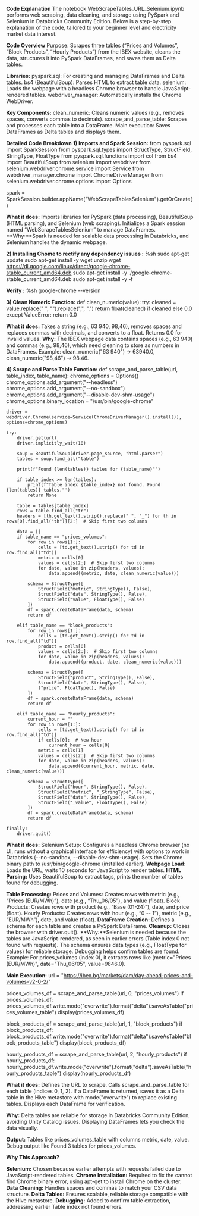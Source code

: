 **Code Explanation**
The notebook WebScrapeTables_URL_Selenium.ipynb performs web scraping, data cleaning, and storage using PySpark and Selenium in Databricks Community Edition. Below is a step-by-step explanation of the code, tailored to your beginner level and electricity market data interest.

**Code Overview**
Purpose: Scrapes three tables (“Prices and Volumes”, “Block Products”, “Hourly Products”) from the IBEX website, cleans the data, structures it into PySpark DataFrames, and saves them as Delta tables.

**Libraries:**
pyspark.sql: For creating and managing DataFrames and Delta tables.
bs4 (BeautifulSoup): Parses HTML to extract table data.
selenium: Loads the webpage with a headless Chrome browser to handle JavaScript-rendered tables.
webdriver_manager: Automatically installs the Chrome WebDriver.

**Key Components:**
clean_numeric: Cleans numeric values (e.g., removes spaces, converts commas to decimals).
scrape_and_parse_table: Scrapes and processes each table into a DataFrame.
Main execution: Saves DataFrames as Delta tables and displays them.

**Detailed Code Breakdown**
**1) Imports and Spark Session:**
from pyspark.sql import SparkSession
from pyspark.sql.types import StructType, StructField, StringType, FloatType
from pyspark.sql.functions import col
from bs4 import BeautifulSoup
from selenium import webdriver
from selenium.webdriver.chrome.service import Service
from webdriver_manager.chrome import ChromeDriverManager
from selenium.webdriver.chrome.options import Options

spark = SparkSession.builder.appName("WebScrapeTablesSelenium").getOrCreate()

**What it does:** Imports libraries for PySpark (data processing), BeautifulSoup (HTML parsing), and Selenium (web scraping). Initializes a Spark session named “WebScrapeTablesSelenium” to manage DataFrames.
**Why:**Spark is needed for scalable data processing in Databricks, and Selenium handles the dynamic webpage.

**2) Installing Chome to rectify any dependency issues :**
%sh
sudo apt-get update
sudo apt-get install -y wget unzip
wget https://dl.google.com/linux/direct/google-chrome-stable_current_amd64.deb
sudo apt-get install -y ./google-chrome-stable_current_amd64.deb
sudo apt-get install -y -f

**Verify :**
%sh
google-chrome --version

**3) Clean Numeric Function:**
def clean_numeric(value):
    try:
        cleaned = value.replace(" ", "").replace(",", ".")
        return float(cleaned) if cleaned else 0.0
    except ValueError:
        return 0.0

**What it does:** Takes a string (e.g., 63 940, 98,46), removes spaces and replaces commas with decimals, and converts to a float. Returns 0.0 for invalid values.
**Why:** The IBEX webpage data contains spaces (e.g., 63 940) and commas (e.g., 98,46), which need cleaning to store as numbers in DataFrames.
Example: clean_numeric("63 940") → 63940.0, clean_numeric("98,46") → 98.46.

**4) Scrape and Parse Table Function:**
def scrape_and_parse_table(url, table_index, table_name):
    chrome_options = Options()
    chrome_options.add_argument("--headless")
    chrome_options.add_argument("--no-sandbox")
    chrome_options.add_argument("--disable-dev-shm-usage")
    chrome_options.binary_location = "/usr/bin/google-chrome"
    
    driver = webdriver.Chrome(service=Service(ChromeDriverManager().install()), options=chrome_options)
    
    try:
        driver.get(url)
        driver.implicitly_wait(10)
        
        soup = BeautifulSoup(driver.page_source, "html.parser")
        tables = soup.find_all("table")
        
        print(f"Found {len(tables)} tables for {table_name}"")
        
        if table_index >= len(tables):
            print(f"Table index {table_index} not found. Found {len(tables)} tables."')
            return None
        
        table = tables[table_index]
        rows = table.find_all("tr")
        headers = [th.get_text().strip().replace(" ", "_") for th in rows[0].find_all("th")][2:]  # Skip first two columns
        
        data = []
        if table_name == "prices_volumes":
            for row in rows[1:]:
                cells = [td.get_text().strip() for td in row.find_all("td")]
                metric = cells[0]
                values = cells[2:]  # Skip first two columns
                for date, value in zip(headers, values):
                    data.append((metric, date, clean_numeric(value)))
            
            schema = StructType([
                StructField("metric", StringType(), False),
                StructField("date", StringType(), False),
                StructField("value", FloatType(), False)
            ])
            df = spark.createDataFrame(data, schema)
            return df
        
        elif table_name == "block_products":
            for row in rows[1:]:
                cells = [td.get_text().strip() for td in row.find_all("td")]
                product = cells[0]
                values = cells[2:]:  # Skip first two columns
                for date, value in zip(headers, values):
                    data.append((product, date, clean_numeric(value)))
            
            schema = StructType([
                StructField("product", StringType(), False),
                StructField("date", StringType(), False),
                ("price", FloatType(), False)
            ])
            df = spark.createDataFrame(data, schema)
            return df
        
        elif table_name == "hourly_products":
            current_hour = ""
            for row in rows[1:]:
                cells = [td.get_text().strip() for td in row.find_all("td")]
                if cells[0]:  # New hour
                    current_hour = cells[0]
                metric = cells[1]
                values = cells[2:]  # Skip first two columns
                for date, value in zip(headers, values):
                    data.append((current_hour, metric, date, clean_numeric(value)))
            
            schema = StructType([
                StructField("hour", StringType(), False),
                StructField("metric", "_StringType", False),
                StructField("date", StringType(), False),
                StructField("_value", FloatType(), False)
            ])
            df = spark.createDataFrame(data, schema)
            return df
    
    finally:
        driver.quit()

**What it does:**
Selenium Setup: Configures a headless Chrome browser (no UI, runs without a graphical interface for efficiency) with options to work in Databricks (--no-sandbox, --disable-dev-shm-usage). Sets the Chrome binary path to /usr/bin/google-chrome (installed earlier).
**Webpage Load:** Loads the URL, waits 10 seconds for JavaScript to render tables.
**HTML Parsing:** Uses BeautifulSoup to extract <table> tags, prints the number of tables found for debugging.

**Table Processing:**
Prices and Volumes: Creates rows with metric (e.g., “Prices (EUR/MWh)”), date (e.g., “Thu_06/05”), and value (float).
Block Products: Creates rows with product (e.g., “Base (01-24)”), date, and price (float).
Hourly Products: Creates rows with hour (e.g., “0 -- 1”), metric (e.g., “EUR/MWh”), date, and value (float).
**DataFrame Creation:** Defines a schema for each table and creates a PySpark DataFrame.
**Cleanup:** Closes the browser with driver.quit().
**Why:**Selenium is needed because the tables are JavaScript-rendered, as seen in earlier errors (Table index 0 not found with requests).
The schema ensures data types (e.g., FloatType for values) for reliable storage.
Debugging helps confirm tables are found.
Example:
For prices_volumes (index 0), it extracts rows like (metric="Prices (EUR/MWh)", date="Thu_06/05", value=9846.0).

**Main Execution:**
url = "https://ibex.bg/markets/dam/day-ahead-prices-and-volumes-v2-0-2/"

prices_volumes_df = scrape_and_parse_table(url, 0, "prices_volumes")
if prices_volumes_df:
    prices_volumes_df.write.mode("overwrite").format("delta").saveAsTable("prices_volumes_table")
    display(prices_volumes_df)

block_products_df = scrape_and_parse_table(url, 1, "block_products")
if block_products_df:
    block_products_df.write.mode("overwrite").format("delta").saveAsTable("block_products_table")
    display(block_products_df)

hourly_products_df = scrape_and_parse_table(url, 2, "hourly_products")
if hourly_products_df:
    hourly_products_df.write.mode("overwrite").format("delta").saveAsTable("hourly_products_table")
    display(hourly_products_df)

**What it does:**
Defines the URL to scrape.
Calls scrape_and_parse_table for each table (indices 0, 1, 2).
If a DataFrame is returned, saves it as a Delta table in the Hive metastore with mode("overwrite") to replace existing tables.
Displays each DataFrame for verification.

**Why:**
Delta tables are reliable for storage in Databricks Community Edition, avoiding Unity Catalog issues.
Displaying DataFrames lets you check the data visually.

**Output:**
Tables like prices_volumes_table with columns metric, date, value.
Debug output like Found 3 tables for prices_volumes.

**Why This Approach?**

**Selenium:** Chosen because earlier attempts with requests failed due to JavaScript-rendered tables.
**Chrome Installation:** Required to fix the cannot find Chrome binary error, using apt-get to install Chrome on the cluster.
**Data Cleaning:** Handles spaces and commas to match your CSV data structure.
**Delta Tables:** Ensures scalable, reliable storage compatible with the Hive metastore.
**Debugging:** Added to confirm table extraction, addressing earlier Table index not found errors.
